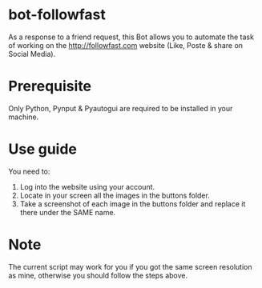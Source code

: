 # bot-followfast
 As a response to a friend request, this Bot allows you to automate the task of working on the http://followfast.com website (Like, Poste &amp; share on Social Media).
# Prerequisite
Only Python, Pynput & Pyautogui are required to be installed in your machine.
# Use guide
You need to: 
1. Log into the website using your account.
2. Locate in your screen all the images in the buttons folder.
3. Take a screenshot of each image in the buttons folder and replace it there under the SAME name.
# Note
The current script may work for you if you got the same screen resolution as mine, otherwise you should follow the steps above.
 
